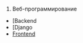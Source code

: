 1. Веб-программирование
 + [Backend[](./Web/Backend/BACEND.md)
  + [Django[](./Web/Backend/DJANGO.md)
 + [Frontend](./Web/Frontend/FRONTEND.md)
